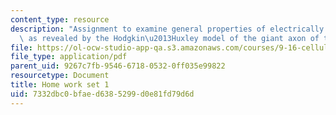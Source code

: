```yaml
---
content_type: resource
description: "Assignment to examine general properties of electrically excitable cells\
  \ as revealed by the Hodgkin\u2013Huxley model of the giant axon of the squid. "
file: https://ol-ocw-studio-app-qa.s3.amazonaws.com/courses/9-16-cellular-neurophysiology-spring-2002/7332dbc0bfaed6385299d0e81fd79d6d_problem_set_1.pdf
file_type: application/pdf
parent_uid: 9267c7fb-9546-6718-0532-0ff035e99822
resourcetype: Document
title: Home work set 1
uid: 7332dbc0-bfae-d638-5299-d0e81fd79d6d
---
```


